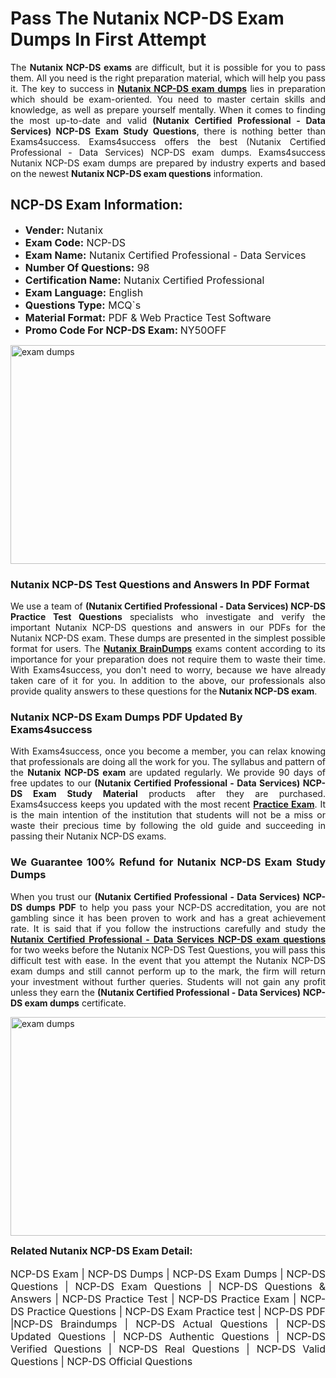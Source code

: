 <h1><strong><strong>Pass The Nutanix NCP-DS Exam Dumps In First Attempt</strong></strong></h1> <p style="text-align:justify">The <strong>Nutanix NCP-DS exams</strong> are difficult, but it is possible for you to pass them. All you need is the right preparation material, which will help you pass it. The key to success in <a href="https://www.exams4success.com/nutanix/ncp-ds-pdf-exam-dumps"><strong>Nutanix NCP-DS exam dumps</strong></a> lies in preparation which should be exam-oriented. You need to master certain skills and knowledge, as well as prepare yourself mentally. When it comes to finding the most up-to-date and valid <strong>(Nutanix Certified Professional - Data Services) NCP-DS Exam Study Questions</strong>, there is nothing better than Exams4success. Exams4success offers the best (Nutanix Certified Professional - Data Services) NCP-DS exam dumps. Exams4success Nutanix NCP-DS exam dumps are prepared by industry experts and based on the newest <strong>Nutanix NCP-DS exam questions</strong> information.</p> <h2><strong><strong>NCP-DS Exam Information:</strong></strong></h2> <ul> <li><span style="font-size:16px"><strong>Vender:</strong> Nutanix</span></li> <li><span style="font-size:16px"><strong>Exam Code:</strong> NCP-DS</span></li> <li><span style="font-size:16px"><strong>Exam Name:</strong> Nutanix Certified Professional - Data Services</span></li> <li><span style="font-size:16px"><strong>Number Of Questions:</strong> 98</span></li> <li><span style="font-size:16px"><strong>Certification Name:</strong> Nutanix Certified Professional</span></li> <li><span style="font-size:16px"><strong>Exam Language:</strong> English</span></li> <li><span style="font-size:16px"><strong>Questions Type:</strong> MCQ`s</span></li> <li><span style="font-size:16px"><strong>Material Format:</strong> PDF & Web Practice Test Software</span></li> <li><span style="font-size:16px"><strong>Promo Code For NCP-DS Exam: </strong>NY50OFF</span></li> </ul> <p><a href="https://www.exams4success.com/nutanix/ncp-ds-pdf-exam-dumps" rel="no-follow"><img alt="exam dumps" src="https://www.certcollections.com/uploads/content/infrist1.png" style="height:350px; width:750px" /></a></p> <h3><strong>Nutanix NCP-DS Test Questions and Answers In PDF Format</strong></h3> <p style="text-align:justify">We use a team of <strong>(Nutanix Certified Professional - Data Services) NCP-DS Practice Test Questions</strong> specialists who investigate and verify the important Nutanix NCP-DS questions and answers in our PDFs for the Nutanix NCP-DS exam. These dumps are presented in the simplest possible format for users. The <a href="https://www.exams4success.com/nutanix-exam-dumps"><strong>Nutanix BrainDumps</strong></a> exams content according to its importance for your preparation does not require them to waste their time. With Exams4success, you don't need to worry, because we have already taken care of it for you. In addition to the above, our professionals also provide quality answers to these questions for the<strong> Nutanix NCP-DS exam</strong>.</p> <h3><strong> Nutanix NCP-DS Exam Dumps PDF Updated By Exams4success</strong></h3> <p style="text-align:justify">With Exams4success, once you become a member, you can relax knowing that professionals are doing all the work for you. The syllabus and pattern of the <strong>Nutanix NCP-DS exam </strong>are updated regularly. We provide 90 days of free updates to our <strong>(Nutanix Certified Professional - Data Services) NCP-DS Exam Study Material</strong> products after they are purchased. Exams4success keeps you updated with the most recent <a href="https://www.exams4success.com/"><strong>Practice Exam</strong></a>. It is the main intention of the institution that students will not be a miss or waste their precious time by following the old guide and succeeding in passing their Nutanix NCP-DS exams.</p> <h3 style="text-align:justify"><strong>We Guarantee 100% Refund for Nutanix NCP-DS Exam Study Dumps</strong></h3> <p style="text-align:justify">When you trust our <strong>(Nutanix Certified Professional - Data Services) NCP-DS dumps PDF</strong> to help you pass your NCP-DS accreditation, you are not gambling since it has been proven to work and has a great achievement rate. It is said that if you follow the instructions carefully and study the <a href="https://www.exams4success.com/nutanix/ncp-ds-pdf-exam-dumps"><strong>Nutanix Certified Professional - Data Services NCP-DS exam questions</strong></a> for two weeks before the Nutanix NCP-DS Test Questions, you will pass this difficult test with ease. In the event that you attempt the Nutanix NCP-DS exam dumps and still cannot perform up to the mark, the firm will return your investment without further queries. Students will not gain any profit unless they earn the <strong>(Nutanix Certified Professional - Data Services) NCP-DS exam dumps</strong> certificate.</p> <p style="text-align:justify"><a href="https://www.exams4success.com/nutanix/ncp-ds-pdf-exam-dumps" rel="no-follow"><img alt="exam dumps" src="https://www.certcollections.com/uploads/content/free_demo1.png" style="height:350px; width:750px" /></a></p> <p style="text-align:justify"><span style="font-size:16px"><strong>Related Nutanix NCP-DS Exam Detail:</strong></span><br /> <br /> <span style="font-size:16px">NCP-DS Exam | NCP-DS Dumps | NCP-DS Exam Dumps | NCP-DS Questions | NCP-DS Exam Questions | NCP-DS Questions & Answers | NCP-DS Practice Test | NCP-DS Practice Exam | NCP-DS Practice Questions | NCP-DS Exam Practice test | NCP-DS PDF |NCP-DS Braindumps | NCP-DS Actual Questions | NCP-DS Updated Questions | NCP-DS Authentic Questions | NCP-DS Verified Questions | NCP-DS Real Questions | NCP-DS Valid Questions | NCP-DS Official Questions</span></p>
